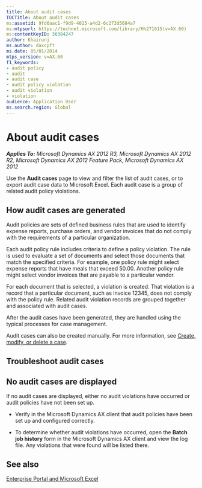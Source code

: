 ```yaml
---
title: About audit cases
TOCTitle: About audit cases
ms:assetid: 9fd6aac1-f9d9-4025-a4d2-6c273d5684a7
ms:mtpsurl: https://technet.microsoft.com/library/Hh271615(v=AX.60)
ms:contentKeyID: 36384247
author: Khairunj
ms.author: daxcpft
ms.date: 05/01/2014
mtps_version: v=AX.60
f1_keywords:
- audit policy
- audit
- audit case
- audit policy violation
- audit violation
- violation
audience: Application User
ms.search.region: Global
---
```


# About audit cases 


_**Applies To:** Microsoft Dynamics AX 2012 R3, Microsoft Dynamics AX 2012 R2, Microsoft Dynamics AX 2012 Feature Pack, Microsoft Dynamics AX 2012_

Use the **Audit cases** page to view and filter the list of audit cases, or to export audit case data to Microsoft Excel. Each audit case is a group of related audit policy violations.

## How audit cases are generated

Audit policies are sets of defined business rules that are used to identify expense reports, purchase orders, and vendor invoices that do not comply with the requirements of a particular organization.

Each audit policy rule includes criteria to define a policy violation. The rule is used to evaluate a set of documents and select those documents that match the specified criteria. For example, one policy rule might select expense reports that have meals that exceed 50.00. Another policy rule might select vendor invoices that are payable to a particular vendor.

For each document that is selected, a violation is created. That violation is a record that a particular document, such as invoice 12345, does not comply with the policy rule. Related audit violation records are grouped together and associated with audit cases.

After the audit cases have been generated, they are handled using the typical processes for case management.

Audit cases can also be created manually. For more information, see [Create, modify, or delete a case](create-modify-or-delete-a-case.md).

## Troubleshoot audit cases

## No audit cases are displayed

If no audit cases are displayed, either no audit violations have occurred or audit policies have not been set up.

  - Verify in the Microsoft Dynamics AX client that audit policies have been set up and configured correctly.

  - To determine whether audit violations have occurred, open the **Batch job history** form in the Microsoft Dynamics AX client and view the log file. Any violations that were found will be listed there.

## See also

[Enterprise Portal and Microsoft Excel](enterprise-portal-and-microsoft-excel.md)

  


